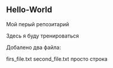 Hello-World
-----------

Мой перый репозитарий

Здесь я буду тренироваться

Добалено два файла:

  firs_file.txt
  second_file.txt
  просто строка
